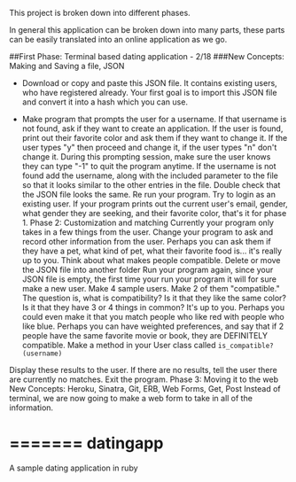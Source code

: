 This project is broken down into different phases.

In general this application can be broken down into many parts, these parts can be easily translated into an online application as we go.

##First Phase: Terminal based dating application - 2/18
###New Concepts: Making and Saving a file, JSON
  * Download or copy and paste this JSON file. It contains existing users, who have registered already. Your first goal is to import this JSON file and convert it into a hash which you can use.

  * Make program that prompts the user for a username. If that username is not found, ask if they want to create an application. If the user is found, print out their favorite color and ask them if they want to change it. If the user types "y" then proceed and change it, if the user types "n" don't change it. During this prompting session, make sure the user knows they can type "-1" to quit the program anytime.
If the username is not found add the username, along with the included parameter to the file so that it looks similar to the other entries in the file. Double check that the JSON file looks the same.
Re run your program. Try to login as an existing user. If your program prints out the current user's email, gender, what gender they are seeking, and their favorite color, that's it for phase 1.
Phase 2: Customization and matching
Currently your program only takes in a few things from the user. Change your program to ask and record other information from the user. Perhaps you can ask them if they have a pet, what kind of pet, what their favorite food is... it's really up to you. Think about what makes people compatible.
Delete or move the JSON file into another folder
Run your program again, since your JSON file is empty, the first time your run your program it will for sure make a new user.
Make 4 sample users. Make 2 of them "compatible." The question is, what is compatibility? Is it that they like the same color? Is it that they have 3 or 4 things in common? It's up to you. Perhaps you could even make it that you match people who like red with people who like blue. Perhaps you can have weighted preferences, and say that if 2 people have the same favorite movie or book, they are DEFINITELY compatible.
Make a method in your User class called <code>is_compatible?(username)</code>

Display these results to the user. If there are no results, tell the user there are currently no matches. Exit the program.
 Phase 3: Moving it to the web
New Concepts: Heroku, Sinatra, Git, ERB, Web Forms, Get, Post
Instead of terminal, we are now going to make a web form to take in all of the information.

=======
datingapp
=========

A sample dating application in ruby

